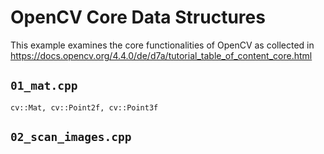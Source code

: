 # OpenCV Core Data Structures

This example examines the core functionalities of OpenCV as collected in
https://docs.opencv.org/4.4.0/de/d7a/tutorial_table_of_content_core.html

## `01_mat.cpp`

`cv::Mat, cv::Point2f, cv::Point3f`

## `02_scan_images.cpp`

